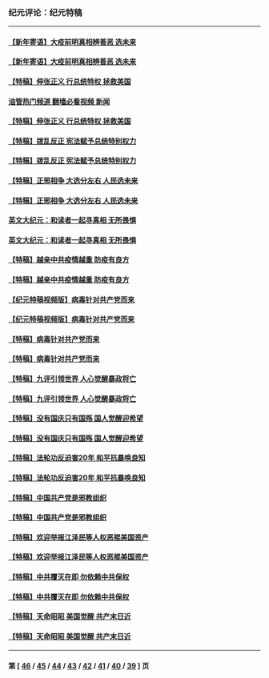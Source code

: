 ### 纪元评论：纪元特稿
---
#### [【新年寄语】大疫前明真相辨善恶 选未来](../../pages/nsc424/n12660855.md?07050330) 
#### [【新年寄语】大疫前明真相辨善恶 选未来](../../pages/nsc424/n12660855.md?07050330) 
#### [【特稿】伸张正义 行总统特权 拯救美国](../../pages/nsc424/n12616806.md?07050330) 
#### [油管热门频道 翻墙必看视频 新闻](ok?07050330)
#### [【特稿】伸张正义 行总统特权 拯救美国](../../pages/nsc424/n12616806.md?07050330) 
#### [【特稿】拨乱反正 宪法赋予总统特别权力](../../pages/nsc424/n12598306.md?07050330) 
#### [【特稿】拨乱反正 宪法赋予总统特别权力](../../pages/nsc424/n12598306.md?07050330) 
#### [【特稿】正邪相争 大选分左右 人民选未来](../../pages/nsc424/n12545208.md?07050330) 
#### [【特稿】正邪相争 大选分左右 人民选未来](../../pages/nsc424/n12545208.md?07050330) 
#### [英文大纪元：和读者一起寻真相 无所畏惧](../../pages/nsc424/n12542027.md?07050330) 
#### [英文大纪元：和读者一起寻真相 无所畏惧](../../pages/nsc424/n12542027.md?07050330) 
#### [【特稿】越亲中共疫情越重 防疫有良方](../../pages/nsc424/n12042989.md?07050330) 
#### [【特稿】越亲中共疫情越重 防疫有良方](../../pages/nsc424/n12042989.md?07050330) 
#### [【纪元特稿视频版】病毒针对共产党而来](../../pages/nsc424/n11977328.md?07050330) 
#### [【纪元特稿视频版】病毒针对共产党而来](../../pages/nsc424/n11977328.md?07050330) 
#### [【特稿】病毒针对共产党而来](../../pages/nsc424/n11928818.md?07050330) 
#### [【特稿】病毒针对共产党而来](../../pages/nsc424/n11928818.md?07050330) 
#### [【特稿】九评引领世界 人心觉醒暴政将亡](../../pages/nsc424/n11660496.md?07050330) 
#### [【特稿】九评引领世界 人心觉醒暴政将亡](../../pages/nsc424/n11660496.md?07050330) 
#### [【特稿】没有国庆只有国殇 国人觉醒迎希望](../../pages/nsc424/n11549354.md?07050330) 
#### [【特稿】没有国庆只有国殇 国人觉醒迎希望](../../pages/nsc424/n11549354.md?07050330) 
#### [【特稿】法轮功反迫害20年 和平抗暴唤良知](../../pages/nsc424/n11389135.md?07050330) 
#### [【特稿】法轮功反迫害20年 和平抗暴唤良知](../../pages/nsc424/n11389135.md?07050330) 
#### [【特稿】中国共产党是邪教组织](../../pages/nsc424/n11355551.md?07050330) 
#### [【特稿】中国共产党是邪教组织](../../pages/nsc424/n11355551.md?07050330) 
#### [【特稿】欢迎举报江泽民等人权恶棍美国资产](../../pages/nsc424/n11303040.md?07050330) 
#### [【特稿】欢迎举报江泽民等人权恶棍美国资产](../../pages/nsc424/n11303040.md?07050330) 
#### [【特稿】中共覆灭在即 勿依赖中共保权](../../pages/nsc424/n11278510.md?07050330) 
#### [【特稿】中共覆灭在即 勿依赖中共保权](../../pages/nsc424/n11278510.md?07050330) 
#### [【特稿】天命昭昭 美国觉醒 共产末日近](../../pages/nsc424/n11150259.md?07050330) 
#### [【特稿】天命昭昭 美国觉醒 共产末日近](../../pages/nsc424/n11150259.md?07050330) 

---
#### 第 [ [46](./46.md?07050330) / [45](./45.md?07050330) / [44](./44.md?07050330) / [43](./43.md?07050330) / [42](./42.md?07050330) / [41](./41.md?07050330) / [40](./40.md?07050330) / [39](./39.md?07050330) ] 页
